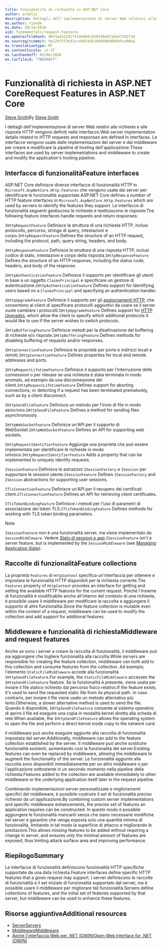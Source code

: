 ```yaml
---
title: Funzionalità di richiesta in ASP.NET Core
author: ardalis
description: Dettagli dell'implementazione di server Web relativi alle richieste e alle risposte HTTP definiti nelle interfacce per ASP.NET Core.
ms.author: riande
ms.date: 10/14/2016
uid: fundamentals/request-features
ms.openlocfilehash: d0f3ae521d1f314dd04cb581d9a921da4719273d
ms.sourcegitcommit: 9a129f5f3e31cc449742b164d5004894bfca90aa
ms.translationtype: MT
ms.contentlocale: it-IT
ms.lasthandoff: 03/06/2020
ms.locfileid: "78659677"
---
```

# <a name="request-features-in-aspnet-core"></a><span data-ttu-id="43979-103">Funzionalità di richiesta in ASP.NET Core</span><span class="sxs-lookup"><span data-stu-id="43979-103">Request Features in ASP.NET Core</span></span>

<span data-ttu-id="43979-104">[Steve Smith](https://ardalis.com/)</span><span class="sxs-lookup"><span data-stu-id="43979-104">By [Steve Smith](https://ardalis.com/)</span></span>

<span data-ttu-id="43979-105">I dettagli dell'implementazione di server Web relativi alle richieste e alle risposte HTTP vengono definiti nelle interfacce.</span><span class="sxs-lookup"><span data-stu-id="43979-105">Web server implementation details related to HTTP requests and responses are defined in interfaces.</span></span> <span data-ttu-id="43979-106">Le interfacce vengono usate dalle implementazioni del server e dal middleware per creare e modificare la pipeline di hosting dell'applicazione.</span><span class="sxs-lookup"><span data-stu-id="43979-106">These interfaces are used by server implementations and middleware to create and modify the application's hosting pipeline.</span></span>

## <a name="feature-interfaces"></a><span data-ttu-id="43979-107">Interfacce di funzionalità</span><span class="sxs-lookup"><span data-stu-id="43979-107">Feature interfaces</span></span>

<span data-ttu-id="43979-108">ASP.NET Core definisce diverse interfacce di funzionalità HTTP in `Microsoft.AspNetCore.Http.Features` che vengono usate dai server per identificare le funzionalità supportate.</span><span class="sxs-lookup"><span data-stu-id="43979-108">ASP.NET Core defines a number of HTTP feature interfaces in `Microsoft.AspNetCore.Http.Features` which are used by servers to identify the features they support.</span></span> <span data-ttu-id="43979-109">Le interfacce di funzionalità seguenti gestiscono le richieste e restituiscono le risposte:</span><span class="sxs-lookup"><span data-stu-id="43979-109">The following feature interfaces handle requests and return responses:</span></span>

<span data-ttu-id="43979-110">`IHttpRequestFeature` Definisce la struttura di una richiesta HTTP, inclusi protocollo, percorso, stringa di query, intestazioni e corpo.</span><span class="sxs-lookup"><span data-stu-id="43979-110">`IHttpRequestFeature` Defines the structure of an HTTP request, including the protocol, path, query string, headers, and body.</span></span>

<span data-ttu-id="43979-111">`IHttpResponseFeature` Definisce la struttura di una risposta HTTP, inclusi codice di stato, intestazioni e corpo della risposta.</span><span class="sxs-lookup"><span data-stu-id="43979-111">`IHttpResponseFeature` Defines the structure of an HTTP response, including the status code, headers, and body of the response.</span></span>

<span data-ttu-id="43979-112">`IHttpAuthenticationFeature` Definisce il supporto per identificare gli utenti in base a un oggetto `ClaimsPrincipal` e specificare un gestore di autenticazione.</span><span class="sxs-lookup"><span data-stu-id="43979-112">`IHttpAuthenticationFeature` Defines support for identifying users based on a `ClaimsPrincipal` and specifying an authentication handler.</span></span>

<span data-ttu-id="43979-113">`IHttpUpgradeFeature` Definisce il supporto per gli [aggiornamenti HTTP](https://tools.ietf.org/html/rfc2616.html#section-14.42), che consentono al client di specificare protocolli aggiuntivi da usare se il server vuole cambiare i protocolli.</span><span class="sxs-lookup"><span data-stu-id="43979-113">`IHttpUpgradeFeature` Defines support for [HTTP Upgrades](https://tools.ietf.org/html/rfc2616.html#section-14.42), which allow the client to specify which additional protocols it would like to use if the server wishes to switch protocols.</span></span>

<span data-ttu-id="43979-114">`IHttpBufferingFeature` Definisce metodi per la disattivazione del buffering di richieste e/o risposte.</span><span class="sxs-lookup"><span data-stu-id="43979-114">`IHttpBufferingFeature` Defines methods for disabling buffering of requests and/or responses.</span></span>

<span data-ttu-id="43979-115">`IHttpConnectionFeature` Definisce le proprietà per porte e indirizzi locali e remoti.</span><span class="sxs-lookup"><span data-stu-id="43979-115">`IHttpConnectionFeature` Defines properties for local and remote addresses and ports.</span></span>

<span data-ttu-id="43979-116">`IHttpRequestLifetimeFeature` Definisce il supporto per l'interruzione delle connessioni o per rilevare se una richiesta è stata terminata in modo anomalo, ad esempio da una disconnessione del client.</span><span class="sxs-lookup"><span data-stu-id="43979-116">`IHttpRequestLifetimeFeature` Defines support for aborting connections, or detecting if a request has been terminated prematurely, such as by a client disconnect.</span></span>

<span data-ttu-id="43979-117">`IHttpSendFileFeature` Definisce un metodo per l'invio di file in modo asincrono.</span><span class="sxs-lookup"><span data-stu-id="43979-117">`IHttpSendFileFeature` Defines a method for sending files asynchronously.</span></span>

<span data-ttu-id="43979-118">`IHttpWebSocketFeature` Definisce un'API per il supporto di WebSocket.</span><span class="sxs-lookup"><span data-stu-id="43979-118">`IHttpWebSocketFeature` Defines an API for supporting web sockets.</span></span>

<span data-ttu-id="43979-119">`IHttpRequestIdentifierFeature` Aggiunge una proprietà che può essere implementata per identificare le richieste in modo univoco.</span><span class="sxs-lookup"><span data-stu-id="43979-119">`IHttpRequestIdentifierFeature` Adds a property that can be implemented to uniquely identify requests.</span></span>

<span data-ttu-id="43979-120">`ISessionFeature` Definisce le astrazioni `ISessionFactory` e `ISession` per supportare le sessioni utente.</span><span class="sxs-lookup"><span data-stu-id="43979-120">`ISessionFeature` Defines `ISessionFactory` and `ISession` abstractions for supporting user sessions.</span></span>

<span data-ttu-id="43979-121">`ITlsConnectionFeature` Definisce un'API per il recupero dei certificati client.</span><span class="sxs-lookup"><span data-stu-id="43979-121">`ITlsConnectionFeature` Defines an API for retrieving client certificates.</span></span>

<span data-ttu-id="43979-122">`ITlsTokenBindingFeature` Definisce i metodi per l'uso di parametri di associazione dei token TLS.</span><span class="sxs-lookup"><span data-stu-id="43979-122">`ITlsTokenBindingFeature` Defines methods for working with TLS token binding parameters.</span></span>

> [!NOTE]
> <span data-ttu-id="43979-123">`ISessionFeature` non è una funzionalità server, ma viene implementato da `SessionMiddleware`. Vedere [Stato di sessioni e app](app-state.md).</span><span class="sxs-lookup"><span data-stu-id="43979-123">`ISessionFeature` isn't a server feature, but is implemented by the `SessionMiddleware` (see [Managing Application State](app-state.md)).</span></span>

## <a name="feature-collections"></a><span data-ttu-id="43979-124">Raccolte di funzionalità</span><span class="sxs-lookup"><span data-stu-id="43979-124">Feature collections</span></span>

<span data-ttu-id="43979-125">La proprietà `Features` di `HttpContext` specifica un'interfaccia per ottenere e impostare le funzionalità HTTP disponibili per la richiesta corrente.</span><span class="sxs-lookup"><span data-stu-id="43979-125">The `Features` property of `HttpContext` provides an interface for getting and setting the available HTTP features for the current request.</span></span> <span data-ttu-id="43979-126">Poiché l'insieme di funzionalità è modificabile anche all'interno del contesto di una richiesta, è possibile usare il middleware per modificare la raccolta e aggiungere il supporto di altre funzionalità.</span><span class="sxs-lookup"><span data-stu-id="43979-126">Since the feature collection is mutable even within the context of a request, middleware can be used to modify the collection and add support for additional features.</span></span>

## <a name="middleware-and-request-features"></a><span data-ttu-id="43979-127">Middleware e funzionalità di richiesta</span><span class="sxs-lookup"><span data-stu-id="43979-127">Middleware and request features</span></span>

<span data-ttu-id="43979-128">Anche se sono i server a creare la raccolta di funzionalità, il middleware può sia aggiungere che togliere funzionalità alla raccolta.</span><span class="sxs-lookup"><span data-stu-id="43979-128">While servers are responsible for creating the feature collection, middleware can both add to this collection and consume features from the collection.</span></span> <span data-ttu-id="43979-129">Ad esempio, l'elemento `StaticFileMiddleware` accede alla funzionalità `IHttpSendFileFeature`.</span><span class="sxs-lookup"><span data-stu-id="43979-129">For example, the `StaticFileMiddleware` accesses the `IHttpSendFileFeature` feature.</span></span> <span data-ttu-id="43979-130">Se la funzionalità è presente, viene usata per inviare il file statico richiesto dal percorso fisico relativo.</span><span class="sxs-lookup"><span data-stu-id="43979-130">If the feature exists, it's used to send the requested static file from its physical path.</span></span> <span data-ttu-id="43979-131">In caso contrario, per inviare il file viene usato un metodo alternativo più lento.</span><span class="sxs-lookup"><span data-stu-id="43979-131">Otherwise, a slower alternative method is used to send the file.</span></span> <span data-ttu-id="43979-132">Quando è disponibile, `IHttpSendFileFeature` consente al sistema operativo di aprire il file ed eseguire una copia in modalità kernel diretta alla scheda di rete.</span><span class="sxs-lookup"><span data-stu-id="43979-132">When available, the `IHttpSendFileFeature` allows the operating system to open the file and perform a direct kernel mode copy to the network card.</span></span>

<span data-ttu-id="43979-133">Il middleware può anche eseguire aggiunte alla raccolta di funzionalità impostata dal server.</span><span class="sxs-lookup"><span data-stu-id="43979-133">Additionally, middleware can add to the feature collection established by the server.</span></span> <span data-ttu-id="43979-134">Il middleware può anche sostituire funzionalità esistenti, aumentando così la funzionalità del server.</span><span class="sxs-lookup"><span data-stu-id="43979-134">Existing features can even be replaced by middleware, allowing the middleware to augment the functionality of the server.</span></span> <span data-ttu-id="43979-135">Le funzionalità aggiunte alla raccolta sono disponibili immediatamente per un altro middleware o per l'applicazione sottostante in un secondo momento nella pipeline della richiesta.</span><span class="sxs-lookup"><span data-stu-id="43979-135">Features added to the collection are available immediately to other middleware or the underlying application itself later in the request pipeline.</span></span>

<span data-ttu-id="43979-136">Combinando implementazioni server personalizzate e miglioramenti specifici del middleware, è possibile costruire il set di funzionalità preciso richiesto da un'applicazione.</span><span class="sxs-lookup"><span data-stu-id="43979-136">By combining custom server implementations and specific middleware enhancements, the precise set of features an application requires can be constructed.</span></span> <span data-ttu-id="43979-137">In questo modo è possibile aggiungere le funzionalità mancanti senza che siano necessarie modifiche nel server e garantire che venga esposta solo una quantità minima di funzionalità, limitando in tal modo la superficie di attacco e migliorando le prestazioni.</span><span class="sxs-lookup"><span data-stu-id="43979-137">This allows missing features to be added without requiring a change in server, and ensures only the minimal amount of features are exposed, thus limiting attack surface area and improving performance.</span></span>

## <a name="summary"></a><span data-ttu-id="43979-138">Riepilogo</span><span class="sxs-lookup"><span data-stu-id="43979-138">Summary</span></span>

<span data-ttu-id="43979-139">Le interfacce di funzionalità definiscono funzionalità HTTP specifiche supportate da una data richiesta.</span><span class="sxs-lookup"><span data-stu-id="43979-139">Feature interfaces define specific HTTP features that a given request may support.</span></span> <span data-ttu-id="43979-140">I server definiscono le raccolte di funzionalità e il set iniziale di funzionalità supportato dal server, ma è possibile usare il middleware per migliorare tali funzionalità.</span><span class="sxs-lookup"><span data-stu-id="43979-140">Servers define collections of features, and the initial set of features supported by that server, but middleware can be used to enhance these features.</span></span>

## <a name="additional-resources"></a><span data-ttu-id="43979-141">Risorse aggiuntive</span><span class="sxs-lookup"><span data-stu-id="43979-141">Additional resources</span></span>

* [<span data-ttu-id="43979-142">Server</span><span class="sxs-lookup"><span data-stu-id="43979-142">Servers</span></span>](xref:fundamentals/servers/index)
* [<span data-ttu-id="43979-143">Middleware</span><span class="sxs-lookup"><span data-stu-id="43979-143">Middleware</span></span>](xref:fundamentals/middleware/index)
* [<span data-ttu-id="43979-144">Aprire l'interfaccia Web per .NET (OWIN)</span><span class="sxs-lookup"><span data-stu-id="43979-144">Open Web Interface for .NET (OWIN)</span></span>](xref:fundamentals/owin)
